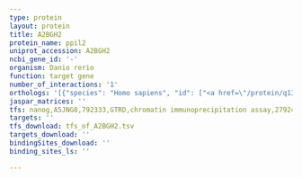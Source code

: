 ```yaml
---
type: protein
layout: protein
title: A2BGH2
protein_name: ppil2
uniprot_accession: A2BGH2
ncbi_gene_id: '-'
organism: Danio rerio
function: target gene
number_of_interactions: '1'
orthologs: '[{"species": "Homo sapiens", "id": ["<a href=\"/protein/q13356\">Q13356</a>"]}, {"species": "Mus musculus", "id": ["<a href=\"/protein/q9d787\">Q9D787</a>"]}, {"species": "Rattus norvegicus", "id": ["<a href=\"/protein/q5rkh8\">Q5RKH8</a>"]}, {"species": "Drosophila melanogaster", "id": ["<a href=\"/protein/q7k231\">Q7K231</a>"]}, {"species": "Caenorhabditis elegans", "id": ["<a href=\"/protein/p52012\">P52012</a>"]}]'
jaspar_matrices: ''
tfs: nanog,A5JNG8,792333,GTRD,chromatin immunoprecipitation assay,27924024%5Buid%5D,No
targets: ''
tfs_download: tfs_of_A2BGH2.tsv
targets_download: ''
bindingSites_download: ''
binding_sites_ls: ''

---
```

